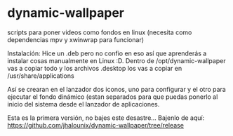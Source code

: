 # dynamic-wallpaper
scripts para poner videos como fondos en linux (necesita como dependencias mpv y xwinwrap para funcionar)

Instalación: Hice un .deb pero no confio en eso así que aprenderás a instalar cosas manualmente en Linux :D. Dentro de /opt/dynamic-wallpaper vas a copiar todo y los archivos .desktop los vas a copiar en /usr/share/applications

Así se crearan en el lanzador dos iconos, uno para configurar y el otro para ejecutar el fondo dinámico (estan separados para que puedas ponerlo al inicio del sistema desde el lanzador de aplicaciones.

Esta es la primera versión, no bajes este desastre...
Bajenlo de aquí: https://github.com/jhalounix/dynamic-wallpaper/tree/release
